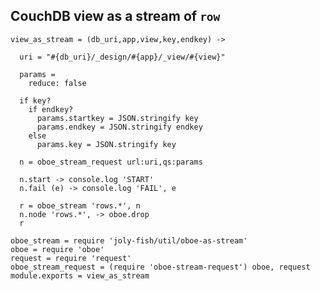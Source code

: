CouchDB view as a stream of `row`
---------------

    view_as_stream = (db_uri,app,view,key,endkey) ->

      uri = "#{db_uri}/_design/#{app}/_view/#{view}"

      params =
        reduce: false

      if key?
        if endkey?
          params.startkey = JSON.stringify key
          params.endkey = JSON.stringify endkey
        else
          params.key = JSON.stringify key

      n = oboe_stream_request url:uri,qs:params

      n.start -> console.log 'START'
      n.fail (e) -> console.log 'FAIL', e

      r = oboe_stream 'rows.*', n
      n.node 'rows.*', -> oboe.drop
      r

    oboe_stream = require 'joly-fish/util/oboe-as-stream'
    oboe = require 'oboe'
    request = require 'request'
    oboe_stream_request = (require 'oboe-stream-request') oboe, request
    module.exports = view_as_stream
